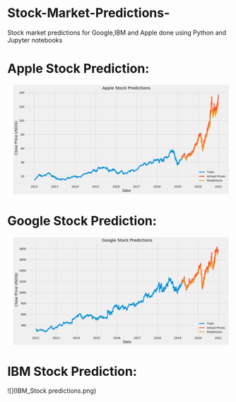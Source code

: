# Stock-Market-Predictions-
Stock market predictions for Google,IBM and Apple done using Python and Jupyter notebooks 


# Apple Stock Prediction:
![](Apple_Stock_Predictions.png)

# Google Stock Prediction:
![](Google_Stock_Predictions.png)

# IBM Stock Prediction:
![](IBM_Stock predictions.png)
